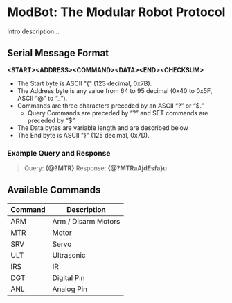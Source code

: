 # ModBot: The Modular Robot Protocol
Intro description...
## Serial Message Format

**\<START>\<ADDRESS>\<COMMAND>\<DATA>\<END>\<CHECKSUM>**

* The Start byte is ASCII "{" (123 decimal, 0x7B).
* The Address byte is any value from 64 to 95 decimal (0x40 to 0x5F, ASCII “@” to “_”).
* Commands are three characters preceded by an ASCII “?” or “$.” 
  *  Query Commands are preceded by “?” and SET commands are preceded by “$”.
 * The Data bytes are variable length and are described below
 * The End byte is ASCII "}" (125 decimal, 0x7D).
 
### Example Query and Response
> Query:    **{@?MTR}**
>Response:  **{@?MTRaAjdEsfa}u**

## Available Commands
|Command|  Description|
|-------|-------------|
|ARM	| Arm / Disarm Motors  |
|MTR	| Motor       |
|SRV	| Servo	      |
|ULT	| Ultrasonic  |
|IRS	| IR          |
|DGT	| Digital Pin |
|ANL	| Analog Pin  |